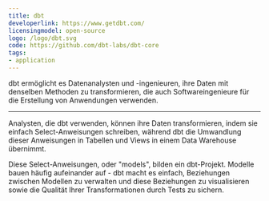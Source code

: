 ```yaml
---
title: dbt
developerlink: https://www.getdbt.com/
licensingmodel: open-source
logo: /logo/dbt.svg
code: https://github.com/dbt-labs/dbt-core
tags:
- application
---
```

dbt ermöglicht es Datenanalysten und -ingenieuren, ihre Daten mit denselben Methoden zu transformieren, die auch Softwareingenieure für die Erstellung von Anwendungen verwenden.
    
---

Analysten, die dbt verwenden, können ihre Daten transformieren, indem sie einfach Select-Anweisungen schreiben, während dbt die Umwandlung dieser Anweisungen in Tabellen und Views in einem Data Warehouse übernimmt.

Diese Select-Anweisungen, oder "models", bilden ein dbt-Projekt. Modelle bauen häufig aufeinander auf - dbt macht es einfach, Beziehungen zwischen Modellen zu verwalten und diese Beziehungen zu visualisieren sowie die Qualität Ihrer Transformationen durch Tests zu sichern.

